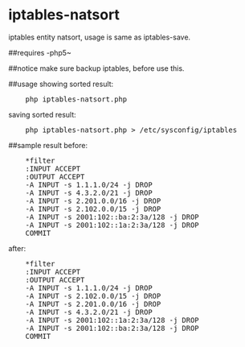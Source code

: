 # iptables-natsort

iptables entity natsort, usage is same as iptables-save.

##requires
-php5~

##notice
make sure backup iptables, before use this.

##usage
showing sorted result:
<pre>
	php iptables-natsort.php
</pre>
saving sorted result:
<pre>
	php iptables-natsort.php > /etc/sysconfig/iptables
</pre>

##sample result
before:
<pre>
	*filter
	:INPUT ACCEPT
	:OUTPUT ACCEPT
	-A INPUT -s 1.1.1.0/24 -j DROP
	-A INPUT -s 4.3.2.0/21 -j DROP
	-A INPUT -s 2.201.0.0/16 -j DROP
	-A INPUT -s 2.102.0.0/15 -j DROP
	-A INPUT -s 2001:102::ba:2:3a/128 -j DROP
	-A INPUT -s 2001:102::1a:2:3a/128 -j DROP
	COMMIT
</pre>

after:
<pre>
	*filter
	:INPUT ACCEPT
	:OUTPUT ACCEPT
	-A INPUT -s 1.1.1.0/24 -j DROP
	-A INPUT -s 2.102.0.0/15 -j DROP
	-A INPUT -s 2.201.0.0/16 -j DROP
	-A INPUT -s 4.3.2.0/21 -j DROP
	-A INPUT -s 2001:102::1a:2:3a/128 -j DROP
	-A INPUT -s 2001:102::ba:2:3a/128 -j DROP
	COMMIT
</pre>
